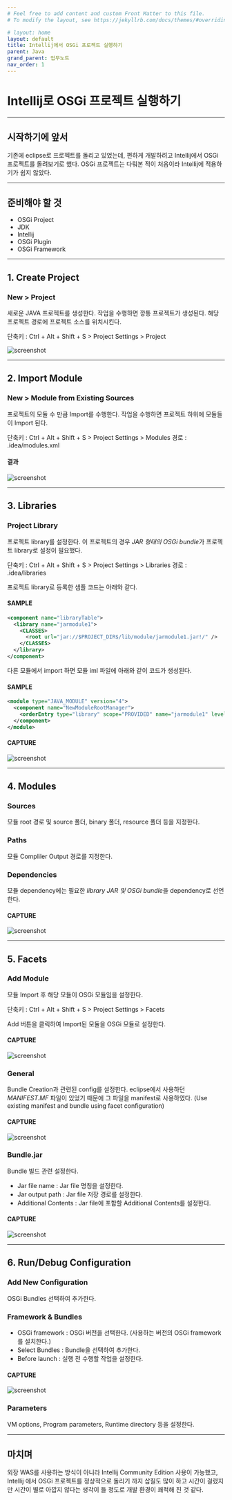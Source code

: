 ```yaml
---
# Feel free to add content and custom Front Matter to this file.
# To modify the layout, see https://jekyllrb.com/docs/themes/#overriding-theme-defaults

# layout: home
layout: default
title: Intellij에서 OSGi 프로젝트 실행하기
parent: Java
grand_parent: 업무노트
nav_order: 1
---
```


# Intellij로 OSGi 프로젝트 실행하기


***
## 시작하기에 앞서
기존에 eclipse로 프로젝트를 돌리고 있었는데,
편하게 개발하려고 Intellij에서 OSGi 프로젝트를 돌려보기로 했다.
OSGi 프로젝트는 다뤄본 적이 처음이라 Intellij에 적용하기가 쉽지 않았다.

***
## 준비해야 할 것
- OSGi Project
- JDK
- Intellij
- OSGi Plugin
- OSGi Framework

***
## 1. Create Project
### New > Project
새로운 JAVA 프로젝트를 생성한다.
작업을 수행하면 깡통 프로젝트가 생성된다.
해당 프로젝트 경로에 프로젝트 소스를 위치시킨다.

단축키 : Ctrl + Alt + Shift + S > Project Settings > Project

![screenshot](../../../assets/images/project.png)

***
## 2. Import Module
### New > Module from Existing Sources
프로젝트의 모듈 수 만큼 Import를 수행한다.
작업을 수행하면 프로젝트 하위에 모듈들이 Import 된다.

단축키 : Ctrl + Alt + Shift + S > Project Settings > Modules
경로 : .idea/modules.xml

#### 결과
![screenshot](../../../assets/images/modules.png)

***
## 3. Libraries
### Project Library
프로젝트 library를 설정한다.
이 프로젝트의 경우 *JAR 형태의 OSGi bundle*가 프로젝트 library로 설정이 필요했다.

단축키 : Ctrl + Alt + Shift + S > Project Settings > Libraries
경로 : .idea/libraries

프로젝트 library로 등록한 샘플 코드는 아래와 같다.
#### SAMPLE
```xml
<component name="libraryTable">
  <library name="jarmodule1">
    <CLASSES>
      <root url="jar://$PROJECT_DIR$/lib/module/jarmodule1.jar!/" />
    </CLASSES>
  </library>
</component>
```

다른 모듈에서 import 하면 모듈 iml 파일에 아래와 같이 코드가 생성된다.
#### SAMPLE
```xml
<module type="JAVA_MODULE" version="4">
  <component name="NewModuleRootManager">
    <orderEntry type="library" scope="PROVIDED" name="jarmodule1" level="project" />
  </component>
</module>
```

#### CAPTURE
![screenshot](../../../assets/images/libraries.png)

***
## 4. Modules
### Sources
모듈 root 경로 및 source 폴더, binary 폴더, resource 폴더 등을 지정한다.

### Paths
모듈 Compliler Output 경로를 지정한다.

### Dependencies
모듈 dependency에는 필요한 *library JAR 및 OSGi bundle*을 dependency로 선언한다.

#### CAPTURE
![screenshot](../../../assets/images/module-dependency.png)

***
## 5. Facets
### Add Module
모듈 Import 후 해당 모듈이 OSGi 모듈임을 설정한다.

단축키 : Ctrl + Alt + Shift + S > Project Settings > Facets

Add 버튼을 클릭하여 Import된 모듈을 OSGi 모듈로 설정한다.

#### CAPTURE
![screenshot](../../../assets/images/facets.png)

### General
Bundle Creation과 관련된 config를 설정한다.
eclipse에서 사용하던 *MANIFEST.MF* 파일이 있었기 때문에 그 파일을 manifest로 사용하였다.
(Use existing manifest and bundle using facet configuration)

#### CAPTURE
![screenshot](../../../assets/images/facet-general.png)

### Bundle.jar
Bundle 빌드 관련 설정한다.
- Jar file name : Jar file 명칭을 설정한다.
- Jar output path : Jar file 저장 경로를 설정한다.
- Additional Contents : Jar file에 포함할 Additional Contents를 설정한다.

#### CAPTURE
![screenshot](../../../assets/images/facet-bundle.png)

***
## 6. Run/Debug Configuration
### Add New Configuration
OSGi Bundles 선택하여 추가한다.

### Framework & Bundles
- OSGi framework : OSGi 버전을 선택한다. (사용하는 버전의 OSGi framework를 설치한다.)
- Select Bundles : Bundle을 선택하여 추가한다.
- Before launch : 실행 전 수행할 작업을 설정한다.

#### CAPTURE
![screenshot](../../../assets/images/run-configuration.png)

### Parameters
VM options, Program parameters, Runtime directory 등을 설정한다.

***
## 마치며
외장 WAS를 사용하는 방식이 아니라 Intellij Community Edition 사용이 가능했고,
Intellij 에서 OSGi 프로젝트를 정상적으로 돌리기 까지 삽질도 많이 하고 시간이 걸렸지만
시간이 별로 아깝지 않다는 생각이 들 정도로 개발 환경이 쾌적해 진 것 같다.